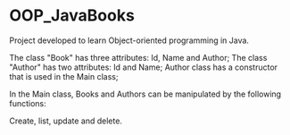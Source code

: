 # OOP_JavaBooks

Project developed to learn Object-oriented programming in Java.

The class "Book" has three attributes: Id, Name and Author; 
The class "Author" has two attributes: Id and Name; 
Author class has a constructor that is used in the Main class;

In the Main class, Books and Authors can be manipulated by the following functions:

Create, list, update and delete.